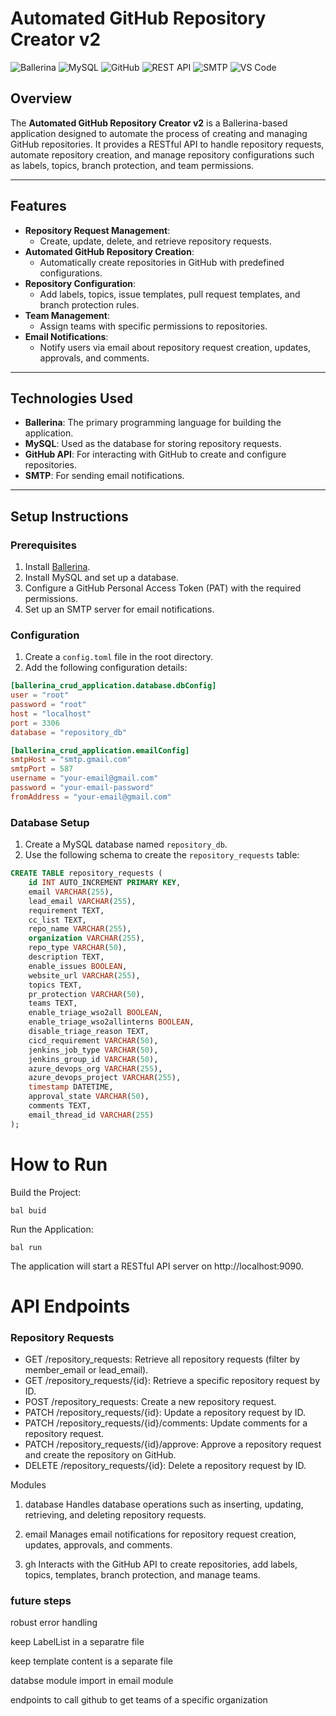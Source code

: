 # Automated GitHub Repository Creator v2

![Ballerina](https://img.shields.io/badge/Ballerina-00ADD8?style=flat&logo=ballerina&logoColor=white)
![MySQL](https://img.shields.io/badge/MySQL-4479A1?style=flat&logo=mysql&logoColor=white)
![GitHub](https://img.shields.io/badge/GitHub-181717?style=flat&logo=github&logoColor=white)
![REST API](https://img.shields.io/badge/REST-02569B?style=flat&logo=rest&logoColor=white)
![SMTP](https://img.shields.io/badge/SMTP-FF4B4B?style=flat&logo=gmail&logoColor=white)
![VS Code](https://img.shields.io/badge/VS%20Code-007ACC?style=flat&logo=visual-studio-code&logoColor=white)


## Overview
The **Automated GitHub Repository Creator v2** is a Ballerina-based application designed to automate the process of creating and managing GitHub repositories. It provides a RESTful API to handle repository requests, automate repository creation, and manage repository configurations such as labels, topics, branch protection, and team permissions.

---

## Features
- **Repository Request Management**:
  - Create, update, delete, and retrieve repository requests.
- **Automated GitHub Repository Creation**:
  - Automatically create repositories in GitHub with predefined configurations.
- **Repository Configuration**:
  - Add labels, topics, issue templates, pull request templates, and branch protection rules.
- **Team Management**:
  - Assign teams with specific permissions to repositories.
- **Email Notifications**:
  - Notify users via email about repository request creation, updates, approvals, and comments.

---

## Technologies Used
- **Ballerina**: The primary programming language for building the application.
- **MySQL**: Used as the database for storing repository requests.
- **GitHub API**: For interacting with GitHub to create and configure repositories.
- **SMTP**: For sending email notifications.

---

## Setup Instructions

### Prerequisites
1. Install [Ballerina](https://ballerina.io/downloads/).
2. Install MySQL and set up a database.
3. Configure a GitHub Personal Access Token (PAT) with the required permissions.
4. Set up an SMTP server for email notifications.

### Configuration
1. Create a `config.toml` file in the root directory.
2. Add the following configuration details:

```toml
[ballerina_crud_application.database.dbConfig]
user = "root"
password = "root"
host = "localhost"
port = 3306
database = "repository_db"

[ballerina_crud_application.emailConfig]
smtpHost = "smtp.gmail.com"
smtpPort = 587
username = "your-email@gmail.com"
password = "your-email-password"
fromAddress = "your-email@gmail.com"
```

### Database Setup
1. Create a MySQL database named `repository_db`.
2. Use the following schema to create the `repository_requests` table:

```sql
CREATE TABLE repository_requests (
    id INT AUTO_INCREMENT PRIMARY KEY,
    email VARCHAR(255),
    lead_email VARCHAR(255),
    requirement TEXT,
    cc_list TEXT,
    repo_name VARCHAR(255),
    organization VARCHAR(255),
    repo_type VARCHAR(50),
    description TEXT,
    enable_issues BOOLEAN,
    website_url VARCHAR(255),
    topics TEXT,
    pr_protection VARCHAR(50),
    teams TEXT,
    enable_triage_wso2all BOOLEAN,
    enable_triage_wso2allinterns BOOLEAN,
    disable_triage_reason TEXT,
    cicd_requirement VARCHAR(50),
    jenkins_job_type VARCHAR(50),
    jenkins_group_id VARCHAR(50),
    azure_devops_org VARCHAR(255),
    azure_devops_project VARCHAR(255),
    timestamp DATETIME,
    approval_state VARCHAR(50),
    comments TEXT,
    email_thread_id VARCHAR(255)
);
```

# How to Run

Build the Project:
```bal
bal buid
```
Run the Application:
```bal
bal run 
```

The application will start a RESTful API server on http://localhost:9090.

# API Endpoints

### Repository Requests 
* GET /repository_requests: Retrieve all repository requests (filter by member_email or lead_email).
* GET /repository_requests/{id}: Retrieve a specific repository request by ID.
* POST /repository_requests: Create a new repository request.
* PATCH /repository_requests/{id}: Update a repository request by ID.
* PATCH /repository_requests/{id}/comments: Update comments for a repository request.
* PATCH /repository_requests/{id}/approve: Approve a repository request and create the repository on GitHub.
* DELETE /repository_requests/{id}: Delete a repository request by ID.

Modules
1. database
Handles database operations such as inserting, updating, retrieving, and deleting repository requests.

2. email
Manages email notifications for repository request creation, updates, approvals, and comments.

3. gh
Interacts with the GitHub API to create repositories, add labels, topics, templates, branch protection, and manage teams.


### future steps

robust error handling

keep LabelList in a separatre file

keep template content is a separate file

databse module import in email module

endpoints to call github to get teams of a specific organization